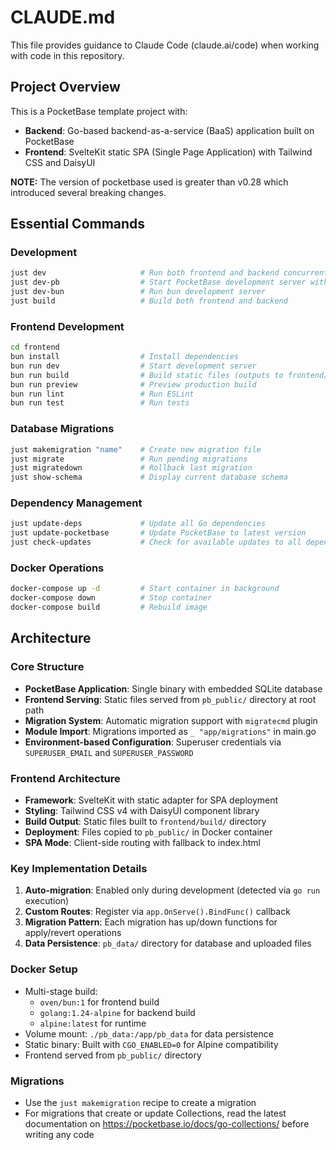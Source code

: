 # CLAUDE.md

This file provides guidance to Claude Code (claude.ai/code) when working with code in this repository.

## Project Overview

This is a PocketBase template project with:
- **Backend**: Go-based backend-as-a-service (BaaS) application built on PocketBase
- **Frontend**: SvelteKit static SPA (Single Page Application) with Tailwind CSS and DaisyUI

**NOTE:** The version of pocketbase used is greater than v0.28 which introduced several breaking changes.

## Essential Commands

### Development
```bash
just dev                     # Run both frontend and backend concurrently
just dev-pb                  # Start PocketBase development server with --dev flag
just dev-bun                 # Run bun development server
just build                   # Build both frontend and backend
```

### Frontend Development
```bash
cd frontend
bun install                  # Install dependencies
bun run dev                  # Start development server
bun run build                # Build static files (outputs to frontend/build)
bun run preview              # Preview production build
bun run lint                 # Run ESLint
bun run test                 # Run tests
```

### Database Migrations
```bash
just makemigration "name"    # Create new migration file
just migrate                 # Run pending migrations
just migratedown             # Rollback last migration
just show-schema             # Display current database schema
```

### Dependency Management
```bash
just update-deps             # Update all Go dependencies
just update-pocketbase       # Update PocketBase to latest version
just check-updates           # Check for available updates to all dependencies
```

### Docker Operations
```bash
docker-compose up -d         # Start container in background
docker-compose down          # Stop container
docker-compose build         # Rebuild image
```

## Architecture

### Core Structure
- **PocketBase Application**: Single binary with embedded SQLite database
- **Frontend Serving**: Static files served from `pb_public/` directory at root path
- **Migration System**: Automatic migration support with `migratecmd` plugin
- **Module Import**: Migrations imported as `_ "app/migrations"` in main.go
- **Environment-based Configuration**: Superuser credentials via `SUPERUSER_EMAIL` and `SUPERUSER_PASSWORD`

### Frontend Architecture
- **Framework**: SvelteKit with static adapter for SPA deployment
- **Styling**: Tailwind CSS v4 with DaisyUI component library
- **Build Output**: Static files built to `frontend/build/` directory
- **Deployment**: Files copied to `pb_public/` in Docker container
- **SPA Mode**: Client-side routing with fallback to index.html

### Key Implementation Details
1. **Auto-migration**: Enabled only during development (detected via `go run` execution)
2. **Custom Routes**: Register via `app.OnServe().BindFunc()` callback
3. **Migration Pattern**: Each migration has up/down functions for apply/revert operations
4. **Data Persistence**: `pb_data/` directory for database and uploaded files

### Docker Setup
- Multi-stage build: 
  - `oven/bun:1` for frontend build
  - `golang:1.24-alpine` for backend build
  - `alpine:latest` for runtime
- Volume mount: `./pb_data:/app/pb_data` for data persistence
- Static binary: Built with `CGO_ENABLED=0` for Alpine compatibility
- Frontend served from `pb_public/` directory

### Migrations
- Use the `just makemigration` recipe to create a migration
- For migrations that create or update Collections, read the latest documentation on https://pocketbase.io/docs/go-collections/ before writing any code
